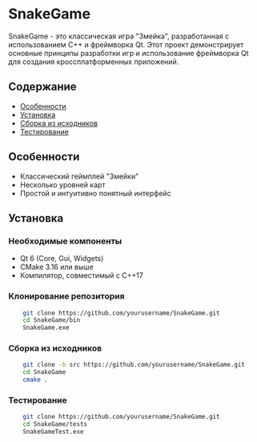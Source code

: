 # SnakeGame

SnakeGame - это классическая игра "Змейка", разработанная с использованием C++ и фреймворка Qt. Этот проект демонстрирует основные принципы разработки игр и использование фреймворка Qt для создания кроссплатформенных приложений.

## Содержание

- [Особенности](#особенности)
- [Установка](#установка)
- [Сборка из исходников](#сборка-из-исходников)
- [Тестирование]()

## Особенности

- Классический геймплей "Змейки"
- Несколько уровней карт
- Простой и интуитивно понятный интерфейс

## Установка

### Необходимые компоненты

- Qt 6 (Core, Gui, Widgets)
- CMake 3.16 или выше
- Компилятор, совместимый с C++17

### Клонирование репозитория

```bash
    git clone https://github.com/yourusername/SnakeGame.git
    cd SnakeGame/bin
    SnakeGame.exe
```
### Сборка из исходников
```bash
    git clone -b src https://github.com/yourusername/SnakeGame.git
    cd SnakeGame
    cmake .
```

### Тестирование
```bash
    git clone https://github.com/yourusername/SnakeGame.git
    cd SnakeGame/tests
    SnakeGameTest.exe
```
